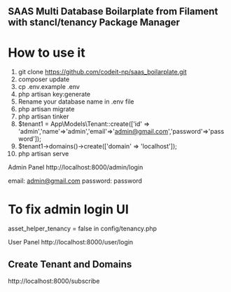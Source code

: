 ## SAAS Multi Database Boilarplate from Filament with stancl/tenancy Package Manager

# How to use it

1. git clone https://github.com/codeit-np/saas_boilarplate.git
2. composer update
3. cp .env.example .env
4. php artisan key:generate
5. Rename your database name in .env file
6. php artisan migrate
7. php artisan tinker
8. $tenant1 = App\Models\Tenant::create(['id' => 'admin','name'=>'admin','email'=>'admin@gmail.com','password'=>'password']);
9. $tenant1->domains()->create(['domain' => 'localhost']);
10. php artisan serve

Admin Panel
http://localhost:8000/admin/login

email: admin@gmail.com
password: password

# To fix admin login UI

asset_helper_tenancy = false in config/tenancy.php

User Panel
http://localhost:8000/user/login

## Create Tenant and Domains

http://localhost:8000/subscribe

